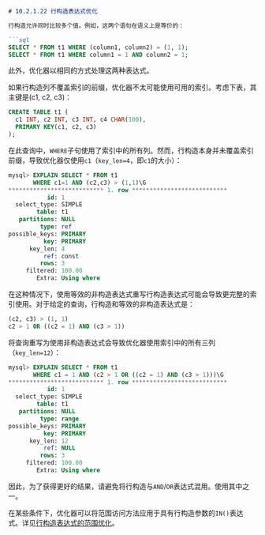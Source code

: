 ```markdown
# 10.2.1.22 行构造表达式优化

行构造允许同时比较多个值。例如，这两个语句在语义上是等价的：

```sql
SELECT * FROM t1 WHERE (column1, column2) = (1, 1);
SELECT * FROM t1 WHERE column1 = 1 AND column2 = 1;
```

此外，优化器以相同的方式处理这两种表达式。

如果行构造列不覆盖索引的前缀，优化器不太可能使用可用的索引。考虑下表，其主键是(c1, c2, c3)：

```sql
CREATE TABLE t1 (
  c1 INT, c2 INT, c3 INT, c4 CHAR(100),
  PRIMARY KEY(c1, c2, c3)
);
```

在此查询中，`WHERE`子句使用了索引中的所有列。然而，行构造本身并未覆盖索引前缀，导致优化器仅使用`c1`（`key_len=4`，即`c1`的大小）：

```sql
mysql> EXPLAIN SELECT * FROM t1
       WHERE c1=1 AND (c2,c3) > (1,1)\G
*************************** 1. row ***************************
           id: 1
  select_type: SIMPLE
        table: t1
   partitions: NULL
         type: ref
possible_keys: PRIMARY
          key: PRIMARY
      key_len: 4
          ref: const
         rows: 3
     filtered: 100.00
        Extra: Using where
```

在这种情况下，使用等效的非构造表达式重写行构造表达式可能会导致更完整的索引使用。对于给定的查询，行构造和等效的非构造表达式是：

```sql
(c2, c3) > (1, 1)
c2 > 1 OR ((c2 = 1) AND (c3 > 1))
```

将查询重写为使用非构造表达式会导致优化器使用索引中的所有三列（`key_len=12`）：

```sql
mysql> EXPLAIN SELECT * FROM t1
       WHERE c1 = 1 AND (c2 > 1 OR ((c2 = 1) AND (c3 > 1)))\G
*************************** 1. row ***************************
           id: 1
  select_type: SIMPLE
        table: t1
   partitions: NULL
         type: range
possible_keys: PRIMARY
          key: PRIMARY
      key_len: 12
          ref: NULL
         rows: 3
     filtered: 100.00
        Extra: Using where
```

因此，为了获得更好的结果，请避免将行构造与`AND`/`OR`表达式混用。使用其中之一。

在某些条件下，优化器可以将范围访问方法应用于具有行构造参数的`IN()`表达式。详见[行构造表达式的范围优化](#)。
```